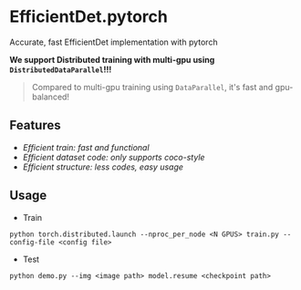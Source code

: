 # EfficientDet.pytorch
Accurate, fast EfficientDet implementation with pytorch


**We support Distributed training with multi-gpu using `DistributedDataParallel`!!!**

> Compared to multi-gpu training using `DataParallel`, it's fast and gpu-balanced!

## Features

- *Efficient train: fast and functional*
- *Efficient dataset code: only supports coco-style*
- *Efficient structure: less codes, easy usage*


## Usage

- Train

`python torch.distributed.launch --nproc_per_node <N GPUS> train.py --config-file <config file>`

- Test

`python demo.py --img <image path> model.resume <checkpoint path>`

